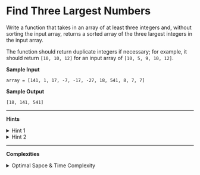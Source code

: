 # Find Three Largest Numbers

Write a function that takes in an array of at least three integers and, without sorting the input array, returns a sorted array of the three largest integers in the input array.

The function should return duplicate integers if necessary; for example, it should return `[10, 10, 12]` for an input array of `[10, 5, 9, 10, 12]`.

**Sample Input**
```
array = [141, 1, 17, -7, -17, -27, 18, 541, 8, 7, 7]
```

**Sample Output**
```
[18, 141, 541]
```

---

**Hints**
<details>
    <summary>Hint 1</summary>

    Can you keep track of the three largest numbers in an array as
    you traverse the input array?
</details>

<details>
    <summary>Hint 2</summary>

    Following the suggestion in Hint #1, try traversing the input
    array and updating the three largest numbers if necessary by
    shifting them accordingly.
</details>

---

**Complexities**
<details>
    <summary>Optimal Sapce & Time Complexity</summary>

    O(n) time | O(1) space - where n is the length of the input
    array
</details>